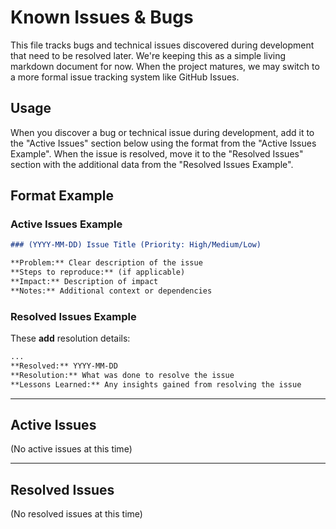# Known Issues & Bugs

This file tracks bugs and technical issues discovered during development that need to be resolved later.
We're keeping this as a simple living markdown document for now.
When the project matures, we may switch to a more formal issue tracking system like GitHub Issues.

## Usage

When you discover a bug or technical issue during development, add it to the "Active Issues" section below using the format from the "Active Issues Example".
When the issue is resolved, move it to the "Resolved Issues" section with the additional data from the "Resolved Issues Example".

## Format Example

### Active Issues Example

```markdown
### (YYYY-MM-DD) Issue Title (Priority: High/Medium/Low)

**Problem:** Clear description of the issue
**Steps to reproduce:** (if applicable)
**Impact:** Description of impact
**Notes:** Additional context or dependencies
```

### Resolved Issues Example

These **add** resolution details:

```markdown
...
**Resolved:** YYYY-MM-DD
**Resolution:** What was done to resolve the issue
**Lessons Learned:** Any insights gained from resolving the issue
```

---

## Active Issues

(No active issues at this time)

---

## Resolved Issues

(No resolved issues at this time)
